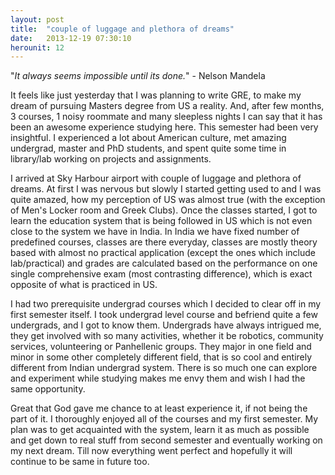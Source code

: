 ```yaml
---
layout: post
title:  "couple of luggage and plethora of dreams"
date:   2013-12-19 07:30:10
herounit: 12
---
```


"<i>It always seems impossible until its done.</i>" - Nelson Mandela

It feels like just yesterday that I was planning to write GRE, to make my dream of pursuing Masters degree from US a reality. And, after few months, 3 courses, 1 noisy roommate and many sleepless nights I can say that it has been an awesome experience studying here. This semester had been very insightful. I experienced a lot about American culture, met amazing undergrad, master and PhD students, and spent quite some time in library/lab working on projects and assignments.

I arrived at Sky Harbour airport with couple of luggage and plethora of dreams. At first I was nervous but slowly I started getting used to and I was quite amazed, how my perception of US was almost true (with the exception of Men's Locker room and Greek Clubs). Once the classes started, I got to learn the education system that is being followed in US which is not even close to the system we have in India. In India we have fixed number of predefined courses, classes are there everyday, classes are mostly theory based with almost no practical application (except the ones which include lab/practical) and grades are calculated based on the performance on one single comprehensive exam (most contrasting difference), which is exact opposite of what is practiced in US.

I had two prerequisite undergrad courses which I decided to clear off in my first semester itself. I took undergrad level course and befriend quite a few undergrads, and I got to know them. Undergrads have always intrigued me, they get involved with so many activities, whether it be robotics, community services, volunteering or Panhellenic groups. They major in one field and minor in some other completely different field, that is so cool and entirely different from Indian undergrad system. There is so much one can explore and experiment while studying makes me envy them and wish I had the same opportunity.

Great that God gave me chance to at least experience it, if not being the part of it. I thoroughly enjoyed all of the courses and my first semester. My plan was to get acquainted with the system, learn it as much as possible and get down to real stuff from second semester and eventually working on my next dream. Till now everything went perfect and hopefully it will continue to be same in future too.